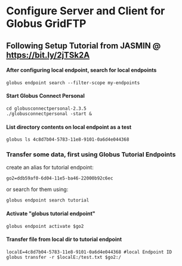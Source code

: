 # Configure Server and Client for Globus GridFTP

## Following Setup Tutorial from JASMIN @ https://bit.ly/2jTSk2A
#### After configuring local endpoint, search for local endpoints
 ```
globus endpoint search --filter-scope my-endpoints
```
#### Start Globus Connect Personal
```
cd globusconnectpersonal-2.3.5
./globusconnectpersonal -start &
```
#### List directory contents on local endpoint as a test
```
globus ls 4c8d7b04-5783-11e8-9101-0a6d4e044368
```

### Transfer some data, first using Globus Tutorial Endpoints
create an alias for tutorial endpoint: 
```
go2=ddb59af0-6d04-11e5-ba46-22000b92c6ec
```
or search for them using:
```
globus endpoint search tutorial
```

#### Activate "globus tutorial endpoint"
```
globus endpoint activate $go2
```

#### Transfer file from local dir to tutorial endpoint
```
localE=4c8d7b04-5783-11e8-9101-0a6d4e044368 #local Endpoint ID
globus transfer -r $localE:/test.txt $go2:/
```
